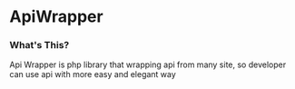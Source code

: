 # ApiWrapper

### What's This?
Api Wrapper is php library that wrapping api from many site, 
so developer can use api with more easy and elegant way
